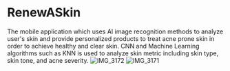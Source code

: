 # RenewASkin
The mobile application which uses AI image recognition methods to analyze user's skin and provide personalized products to treat acne prone skin in order to achieve healthy and clear skin. CNN and Machine Learning algorithms such as KNN is used to analyze skin metric including skin type, skin tone, and acne severity.
![IMG_3172](https://github.com/user-attachments/assets/9ae12ba7-fd68-4bab-a18c-dd1d389ce5fd)
![IMG_3171](https://github.com/user-attachments/assets/b8e617a8-6bbd-4907-8cba-493c63b9015e)
